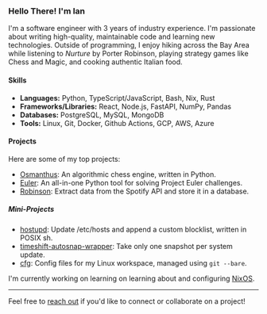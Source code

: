### Hello There! I'm Ian

I'm a software engineer with 3 years of industry experience. I'm passionate about writing high-quality,
maintainable code and learning new technologies. Outside of programming, I enjoy hiking across the Bay Area
while listening to *Nurture* by Porter Robinson, playing strategy games like Chess and Magic, and cooking
authentic Italian food.

#### Skills

* **Languages:** Python, TypeScript/JavaScript, Bash, Nix, Rust
* **Frameworks/Libraries:** React, Node.js, FastAPI, NumPy, Pandas
* **Databases:** PostgreSQL, MySQL, MongoDB
* **Tools:** Linux, Git, Docker, Github Actions, GCP, AWS, Azure

#### Projects

Here are some of my top projects:

- [Osmanthus](https://github.com/i13e/osmanthus): An algorithmic chess engine, written in Python.
- [Euler](https://github.com/i13e/euler): An all-in-one Python tool for solving Project Euler challenges.
- [Robinson](https://github.com/i13e/robinson): Extract data from the Spotify API and store it in a database.
<!-- - [picoGPT](https://github.com/i13e/picoGPT): In development. -->

##### Mini-Projects

- [hostupd](https://github.com/i13e/hostupd): Update /etc/hosts and append a custom blocklist, written in POSIX sh.
- [timeshift-autosnap-wrapper](https://github.com/i13e/timeshift-autosnap-wrapper): Take only one snapshot per system update.
- [cfg](https://github.com/i13e/cfg): Config files for my Linux workspace, managed using `git --bare`.

I'm currently working on learning on learning about and configuring [NixOS](nixos.org).

___

Feel free to <a href="mailto:hello@i13e.org">reach out</a> if you'd like to connect or collaborate on a project!

<!--
**i13e/i13e** is a ✨ _special_ ✨ repository because its `README.md` (this file) appears on your GitHub profile.

Here are some ideas to get you started:

- 🔭 I’m currently working on ...
- 🌱 I’m currently learning ...
- 👯 I’m looking to collaborate on ...
- 🤔 I’m looking for help with ...
- 💬 Ask me about ...
- 📫 How to reach me: ...
- 😄 Pronouns: ...
- ⚡ Fun fact: ...
-->
